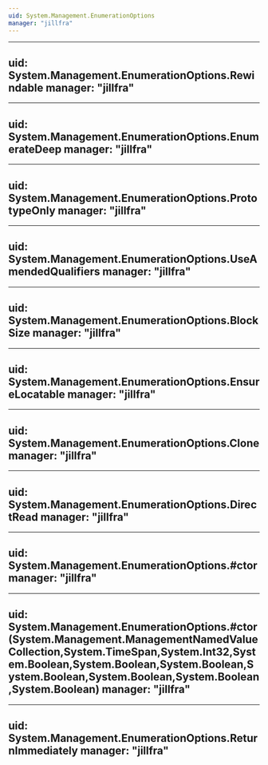 ```yaml
---
uid: System.Management.EnumerationOptions
manager: "jillfra"
---
```


---
uid: System.Management.EnumerationOptions.Rewindable
manager: "jillfra"
---

---
uid: System.Management.EnumerationOptions.EnumerateDeep
manager: "jillfra"
---

---
uid: System.Management.EnumerationOptions.PrototypeOnly
manager: "jillfra"
---

---
uid: System.Management.EnumerationOptions.UseAmendedQualifiers
manager: "jillfra"
---

---
uid: System.Management.EnumerationOptions.BlockSize
manager: "jillfra"
---

---
uid: System.Management.EnumerationOptions.EnsureLocatable
manager: "jillfra"
---

---
uid: System.Management.EnumerationOptions.Clone
manager: "jillfra"
---

---
uid: System.Management.EnumerationOptions.DirectRead
manager: "jillfra"
---

---
uid: System.Management.EnumerationOptions.#ctor
manager: "jillfra"
---

---
uid: System.Management.EnumerationOptions.#ctor(System.Management.ManagementNamedValueCollection,System.TimeSpan,System.Int32,System.Boolean,System.Boolean,System.Boolean,System.Boolean,System.Boolean,System.Boolean,System.Boolean)
manager: "jillfra"
---

---
uid: System.Management.EnumerationOptions.ReturnImmediately
manager: "jillfra"
---

